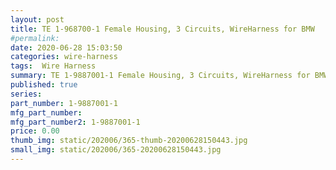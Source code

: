 ```yaml
---
layout: post
title: TE 1-968700-1 Female Housing, 3 Circuits, WireHarness for BMW
#permalink: 
date: 2020-06-28 15:03:50
categories: wire-harness
tags:  Wire Harness
summary: TE 1-9887001-1 Female Housing, 3 Circuits, WireHarness for BMW
published: true 
series: 
part_number: 1-9887001-1
mfg_part_number: 
mfg_part_number2: 1-9887001-1
price: 0.00
thumb_img: static/202006/365-thumb-20200628150443.jpg
small_img: static/202006/365-20200628150443.jpg
---
```



